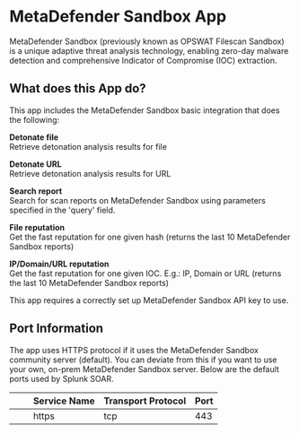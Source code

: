 [comment]: # " File: README.md"
[comment]: # "  Copyright (c) OPSWAT, 2024"
[comment]: # "Licensed under the Apache License, Version 2.0 (the 'License');"
[comment]: # "you may not use this file except in compliance with the License."
[comment]: # "You may obtain a copy of the License at"
[comment]: # "    http://www.apache.org/licenses/LICENSE-2.0"
[comment]: # "Unless required by applicable law or agreed to in writing, software distributed under"
[comment]: # "the License is distributed on an 'AS IS' BASIS, WITHOUT WARRANTIES OR CONDITIONS OF ANY KIND,"
[comment]: # "either express or implied. See the License for the specific language governing permissions"
[comment]: # "and limitations under the License."
[comment]: # ""
# MetaDefender Sandbox App

MetaDefender Sandbox (previously known as OPSWAT Filescan Sandbox) is a unique adaptive threat analysis technology, enabling zero-day malware detection and comprehensive Indicator of Compromise (IOC) extraction.

## What does this App do?

This app includes the MetaDefender Sandbox basic integration that does the following:

**Detonate file**  
Retrieve detonation analysis results for file

**Detonate URL**  
Retrieve detonation analysis results for URL

**Search report**  
Search for scan reports on MetaDefender Sandbox using parameters specified in the 'query' field.

**File reputation**  
Get the fast reputation for one given hash (returns the last 10 MetaDefender Sandbox reports)

**IP/Domain/URL reputation**  
Get the fast reputation for one given IOC. E.g.: IP, Domain or URL (returns the last 10 MetaDefender Sandbox reports)

This app requires a correctly set up MetaDefender Sandbox API key to use.

## Port Information

The app uses HTTPS protocol if it uses the MetaDefender Sandbox community server (default). You can deviate from this if you want to use your own, on-prem MetaDefender Sandbox server. Below are
the default ports used by Splunk SOAR.

|         Service Name | Transport Protocol | Port |
|----------------------|--------------------|------|
|         https        | tcp                | 443  |
